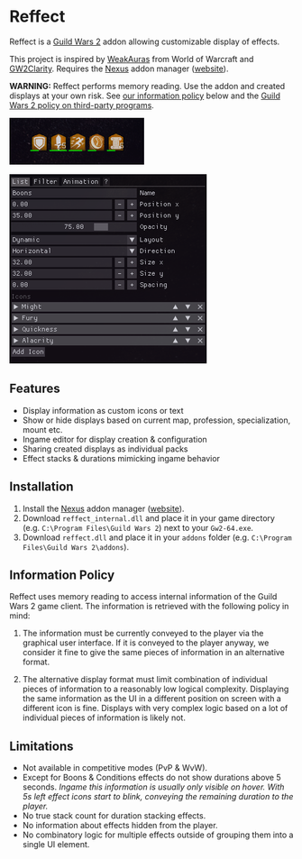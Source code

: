 # Reffect
Reffect is a [Guild Wars 2](https://guildwars2.com) addon allowing customizable display of effects.

This project is inspired by [WeakAuras](https://github.com/WeakAuras/WeakAuras2) from World of Warcraft and [GW2Clarity](https://github.com/Friendly0Fire/GW2Clarity).
Requires the [Nexus](https://github.com/RaidcoreGG/Nexus) addon manager ([website](https://raidcore.gg/Nexus)).

**WARNING:** Reffect performs memory reading. Use the addon and created displays at your own risk. See [our information policy](#information-policy) below and the [Guild Wars 2 policy on third-party programs](https://help.guildwars2.com/hc/en-us/articles/360013625034-Policy-Third-Party-Programs).

![Boons display](./docs/img/boons.png)

![List element](./docs/img/list.png)

## Features
- Display information as custom icons or text
- Show or hide displays based on current map, profession, specialization, mount etc.
- Ingame editor for display creation & configuration
- Sharing created displays as individual packs
- Effect stacks & durations mimicking ingame behavior

## Installation
1. Install the [Nexus](https://github.com/RaidcoreGG/Nexus) addon manager ([website](https://raidcore.gg/Nexus)).
2. Download `reffect_internal.dll` and place it in your game directory (e.g. `C:\Program Files\Guild Wars 2`) next to your `Gw2-64.exe`.
3.  Download `reffect.dll` and place it in your `addons` folder (e.g. `C:\Program Files\Guild Wars 2\addons`).

## Information Policy
Reffect uses memory reading to access internal information of the Guild Wars 2 game client.
The information is retrieved with the following policy in mind:

1. The information must be currently conveyed to the player via the graphical user interface. If it is conveyed to the player anyway, we consider it fine to give the same pieces of information in an alternative format.

2. The alternative display format must limit combination of individual pieces of information to a reasonably low logical complexity. Displaying the same information as the UI in a different position on screen with a different icon is fine. Displays with very complex logic based on a lot of individual pieces of information is likely not.

## Limitations 
- Not available in competitive modes (PvP & WvW).
- Except for Boons & Conditions effects do not show durations above 5 seconds. *Ingame this information is usually only visible on hover. With 5s left effect icons start to blink, conveying the remaining duration to the player.*
- No true stack count for duration stacking effects.
- No information about effects hidden from the player.
- No combinatory logic for multiple effects outside of grouping them into a single UI element.
